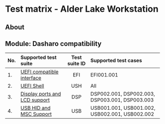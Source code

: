 # Test matrix - Alder Lake Workstation

## About

<!--
The test matrix is used to determine which of the test suites and test cases
described in this documentation are dedicated to the given platform
-->

## Module: Dasharo compatibility

| No.  | Supported test suite                              | Test suite ID | Supported test cases                 |
|:-----|:--------------------------------------------------|:-------------:|:-------------------------------------|
| 1.   | [UEFI compatible interface][EFI]                  | EFI           | EFI001.001                           |
| 2.   | [UEFI Shell][USH]                                 | USH           | All                                  |
| 3.   | [Display ports and LCD support][DSP]              | DSP           | DSP002.001, DSP002.003, DSP003.001, DSP003.003 |
| 4.   | [USB HID and MSC Support][USB]                    | USB           | USB001.001, USB001.002, USB002.001, USB002.002 |

[EFI]: ../../unified-test-documentation/dasharo-compatibility/30M-uefi-compatible-interface.md
[USH]: ../../unified-test-documentation/dasharo-compatibility/30P-uefi-shell.md
[DSP]: ../../unified-test-documentation/dasharo-compatibility/31E-display-ports-and-lcd.md
[USB]: ../../unified-test-documentation/dasharo-compatibility/306-usb-hid-and-msc-support.md

<!--
## Module: Dasharo compatibility

| No.  | Supported test suite                              | Test suite ID | Supported test cases                 |
|:-----|:--------------------------------------------------|:-------------:|:-------------------------------------|
| 1.   | SMBIOS                                            | DMI           | DMI002.001, DMI003.001, DMI004.001, DMI006.001, DMI007.001, DMI008.001|
| 2.   | Memory HCL                                        | HCL           | All                                  |
| 3.   | UEFI compatible interface                         | EFI           | All                                  |
| 4.   | UEFI Shell                                        | USH           | All                                  |
| 5.   | Display ports and LCD support                     | DSP           | DSP002.001, DSP002.002 DSP002.003, DSP003.001, DSP003.002 DSP003.003 |
| 6.   | USB HID and MSC Support                           | USB           | All                                  |
| 7.   | miniPCIe slot verification                        | MWL           | All                                  |
| 8.   | M.2 WiFi/Bluetooth                                | WLE           | All                                  |
| 9.   | Audio subsystem                                   | AUD           | All                                  |
| 10.  | NVMe support                                      | NVM           | All                                  |
| 11.  | Network boot                                      | PXE           | All                                  |
| 12.  | Debian Stable and Ubuntu LTS support              | LBT           | All                                  |
| 13.  | SD card support                                   | SDC           | All                                  |
| 14.  | Windows 11 booting                                | WBT           | All                                  |
| 15.  | Custom logo                                       | CLG           | All                                  |
| 16.  | Custom boot menu key                              | CBK           | All                                  |

## Module: Dasharo security

| No.  | Supported test suite                              | Test suite ID | Supported test cases                 |
|:-----|:--------------------------------------------------|:-------------:|:-------------------------------------|
| 1.   | TPM Support                                       | TPM           | All                                  |
| 2.   | Verified Boot support                             | VBO           | VBO001.002, VBO002.002, VBO003.001   |
| 3.   | Measured Boot support                             | MBO           | All                                  |
| 4.   | Secure Boot support                               | SBO           | All                                  |

### Module: Dasharo performance

| No.  | Supported test suite                              | Test suite ID | Supported test cases                 |
|:-----|:--------------------------------------------------|:-------------:|:-------------------------------------|
| 1.   | coreboot bring up time measurement                | CBMEM         | All                                  |
-->
